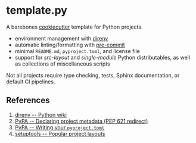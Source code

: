 # template.py

A barebones [cookiecutter](https://www.cookiecutter.io/) template for Python projects.

  - environment management with [direnv](https://direnv.net/)
  - automatic linting/formatting with [pre-commit](https://pre-commit.com/)
  - minimal `README.md`, `pyproject.toml`, and license file
  - support for _src-layout_ and _single-module_ Python distributables,
    as well as collections of miscellaneous scripts

Not all projects require type checking, tests, Sphinx documentation,
or default CI pipelines.

## References

1. [direnv -- Python wiki](https://github.com/direnv/direnv/wiki/Python)
2. [PyPA -- Declaring project metadata (PEP 621 redirect)](https://packaging.python.org/en/latest/specifications/declaring-project-metadata/)
3. [PyPA --  Writing your `pyproject.toml`](https://packaging.python.org/en/latest/guides/writing-pyproject-toml/)
4. [setuptools -- Popular project layouts](https://setuptools.pypa.io/en/latest/userguide/package_discovery.html)
